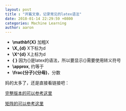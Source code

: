 ```yaml
---
layout: post
title : "开篇文章，记录常见的latex语法"
date: 2018-01-14 22:29:59 +0800
categories: Machine Learning
author: aaron
---
```


- **\mathbf{X}** 加粗X
- **\X_{d}** X下标为d
- **\X^{d}** X上标为d
- **\{ \}**  因为{}是latex的语法，所以要显示{}需要使用转义符号
- **\approx**, 约等于
- **\frac{分子}{分母}**，分数

妈的太多了，还是直接看链接吧：

[完整版本的可以参考这里](http://www.mohu.org/info/symbols/symbols.htm)

[矩阵的可以参考这里](https://math-linux.com/latex-26/faq/latex-faq/article/how-to-write-matrices-in-latex-matrix-pmatrix-bmatrix-vmatrix-vmatrix)

